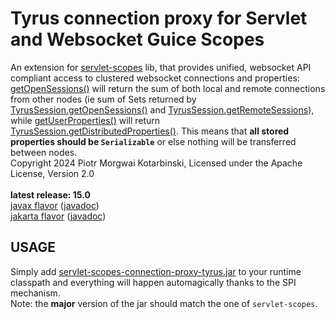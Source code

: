 # Tyrus connection proxy for Servlet and Websocket Guice Scopes

An extension for [servlet-scopes](https://github.com/morgwai/servlet-scopes) lib, that provides unified, websocket API compliant access to clustered websocket connections and properties: [getOpenSessions()](https://javadoc.io/static/jakarta.websocket/jakarta.websocket-api/2.0.0/jakarta/websocket/Session.html#getOpenSessions--) will return the sum of both local and remote connections from other nodes (ie sum of Sets returned by [TyrusSession.getOpenSessions()](https://eclipse-ee4j.github.io/tyrus-project.github.io/apidocs/latest20x/org/glassfish/tyrus/core/TyrusSession.html#getOpenSessions()) and [TyrusSession.getRemoteSessions](https://eclipse-ee4j.github.io/tyrus-project.github.io/apidocs/latest20x/org/glassfish/tyrus/core/TyrusSession.html#getRemoteSessions())), while [getUserProperties()](https://javadoc.io/static/jakarta.websocket/jakarta.websocket-api/2.0.0/jakarta/websocket/Session.html#getUserProperties--) will return [TyrusSession.getDistributedProperties()](https://eclipse-ee4j.github.io/tyrus-project.github.io/apidocs/latest20x/org/glassfish/tyrus/core/TyrusSession.html#getDistributedProperties()). This means that **all stored properties should be `Serializable`** or else nothing will be transferred between nodes.<br/>
Copyright 2024 Piotr Morgwai Kotarbinski, Licensed under the Apache License, Version 2.0<br/>
<br/>
**latest release: 15.0**<br/>
[javax flavor](https://search.maven.org/artifact/pl.morgwai.base/servlet-scopes-connection-proxy-tyrus/15.0-javax/jar)
([javadoc](https://javadoc.io/doc/pl.morgwai.base/servlet-scopes-connection-proxy-tyrus/15.0-javax))<br/>
[jakarta flavor](https://search.maven.org/artifact/pl.morgwai.base/servlet-scopes-connection-proxy-tyrus/15.0-jakarta/jar)
([javadoc](https://javadoc.io/doc/pl.morgwai.base/servlet-scopes-connection-proxy-tyrus/15.0-jakarta))



## USAGE

Simply add [servlet-scopes-connection-proxy-tyrus.jar](https://search.maven.org/artifact/pl.morgwai.base/servlet-scopes-connection-proxy-tyrus/) to your runtime classpath and everything will happen automagically thanks to the SPI mechanism.<br>
Note: the **major** version of the jar should match the one of `servlet-scopes`.
